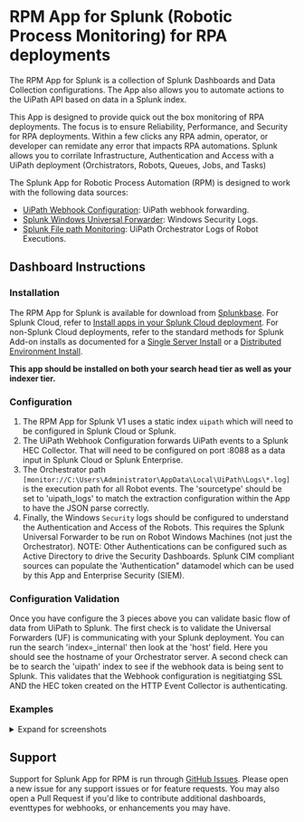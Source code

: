 # RPM App for Splunk (Robotic Process Monitoring) for RPA deployments

The RPM App for Splunk is a collection of Splunk Dashboards and Data Collection configurations.  The App also allows you to automate actions to the UiPath API based on data in a Splunk index.

This App is designed to provide quick out the box monitoring of RPA deployments.  The focus is to ensure Reliability, Performance, and Security for RPA deployments.  Within a few clicks any RPA admin, operator, or developer can remidate any error that impacts RPA automations.  Splunk allows you to corrilate Infrastructure, Authentication and Access with a UiPath deployment (Orchistrators, Robots, Queues, Jobs, and Tasks)

The Splunk App for Robotic Process Automation (RPM) is designed to work with the following data sources:

* [UiPath Webhook Configuration](./docs/uipath_webhooks_config.MD): UiPath webhook forwarding.
* [Splunk Windows Universal Forwarder](./docs/splunk_uf_windows.MD): Windows Security Logs.
* [Splunk File path Monitoring](./docs/splunk_uf_windows.MD): UiPath Orchestrator Logs of Robot Executions.

## Dashboard Instructions

### Installation

The RPM App for Splunk is available for download from [Splunkbase](https://splunkbase.splunk.com/app/6551/). For Splunk Cloud, refer to [Install apps in your Splunk Cloud deployment](https://docs.splunk.com/Documentation/SplunkCloud/latest/Admin/SelfServiceAppInstall). For non-Splunk Cloud deployments, refer to the standard methods for Splunk Add-on installs as documented for a [Single Server Install](http://docs.splunk.com/Documentation/AddOns/latest/Overview/Singleserverinstall) or a [Distributed Environment Install](http://docs.splunk.com/Documentation/AddOns/latest/Overview/Distributedinstall).

**This app should be installed on both your search head tier as well as your indexer tier.**

### Configuration

1. The RPM App for Splunk V1 uses a static index `uipath` which will need to be configured in Splunk Cloud or Splunk. 
2. The UiPath Webhook Configuration forwards UiPath events to a Splunk HEC Collector.  That will need to be configured on port :8088 as a data input in Splunk Cloud or Splunk Enterprise.
3. The Orchestrator path `[monitor://C:\Users\Administrator\AppData\Local\UiPath\Logs\*.log]` is the execution path for all Robot events. The 'sourcetype' should be set to 'uipath_logs' to match the extraction configuration within the App to have the JSON parse correctly.
1. Finally, the Windows `Security` logs should be configured to understand the Authentication and Access of the Robots. This requires the Splunk Universal Forwarder to be run on Robot Windows Machines (not just the Orchestrator).  NOTE: Other Authentications can be configured such as Active Directory to drive the Security Dashboards.  Splunk CIM compliant sources can populate the 'Authentication" datamodel which can be used by this App and Enterprise Security (SIEM).

### Configuration Validation

Once you have configure the 3 pieces above you can validate basic flow of data from UiPath to Splunk.  The first check is to validate the Universal Forwarders (UF) is communicating with your Splunk deployment.  You can run the search 'index=_internal' then look at the 'host' field.  Here you should see the hostname of your Orchestrator server.  A second check can be to search the 'uipath' index to see if the webhook data is being sent to Splunk.  This validates that the Webhook configuration is negitiatging SSL AND the HEC token created on the HTTP Event Collector is authenticating.

### Examples

<details>
  <summary>Expand for screenshots</summary>

#### RPM CoE Insights
  ![RPM CoE Insights](./docs/images/RPM_CoE_Insights.png)

#### RPM CoE Insights 2

  ![RPM CoE Insights 2](./docs/images/RPM_CoE_Insights_2.png)

#### RPA ROI Dashboard

![RPA ROI Dashboard](./docs/images/ROI_Dashboard.png)

#### RPM Security Overview

![RPM Security Overview](./docs/images/RPM_Security_Overview.png)

#### RPM for ITOPS

![System Health Monitor](./docs/images/RPM_for_ITOPS.png)

</details>

## Support

Support for Splunk App for RPM is run through [GitHub Issues](https://github.com/splunk/splunk_app_for_rpm/issues). Please open a new issue for any support issues or for feature requests. You may also open a Pull Request if you'd like to contribute additional dashboards, eventtypes for webhooks, or enhancements you may have.
